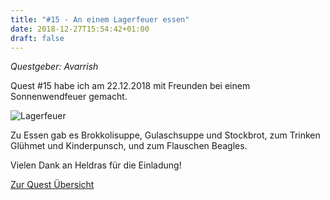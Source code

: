 ```yaml
---
title: "#15 - An einem Lagerfeuer essen"
date: 2018-12-27T15:54:42+01:00
draft: false
---
```


*Questgeber: Avarrish*

Quest #15 habe ich am 22.12.2018 mit Freunden bei einem Sonnenwendfeuer gemacht.

![Lagerfeuer][fire]

Zu Essen gab es Brokkolisuppe, Gulaschsuppe und Stockbrot, zum Trinken Glühmet und Kinderpunsch, und zum Flauschen Beagles.

Vielen Dank an Heldras für die Einladung!

[Zur Quest Übersicht](/quest)

[fire]: /quest/quest-15_fire.jpg